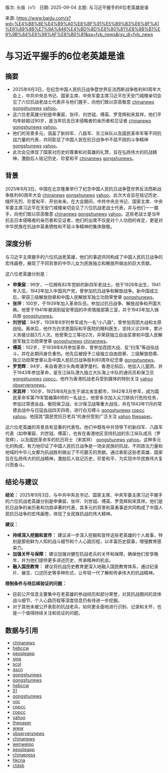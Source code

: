 版次: 头版（v1）
日期: 2025-09-04
主题: 与习近平握手的6位老英雄是谁

来源: https://www.baidu.com/s?wd=%E4%B8%8E%E4%B9%A0%E8%BF%91%E5%B9%B3%E6%8F%A1%E6%89%8B%E7%9A%846%E4%BD%8D%E8%80%81%E8%8B%B1%E9%9B%84%E6%98%AF%E8%B0%81&sa=fyb_news&rsv_dl=fyb_news

# 与习近平握手的6位老英雄是谁

## 摘要
- 2025年9月3日，在纪念中国人民抗日战争暨世界反法西斯战争胜利80周年大会上，中共中央总书记、国家主席、中央军委主席习近平在天安门城楼亲切会见了六位抗战老战士代表并与他们握手，向他们致以崇高敬意 [chinanews](https://vertexaisearch.cloud.google.com/grounding-api-redirect/AUZIYQHwYD5oBF27gWeu-YnJSmxfi1g_NqAla8pw48Kon-pJHPLDV_Cp4_aq67-q8piJFz4kXRawxg1Rai3A2tJs5g9a99itL2mKYWAaG9jXIBMS-hYHmih6_8N8iUaJxMVF1z9gewtjQAlaDt0TE57Jt0R03VoqsA==) [gongshunews](https://vertexaisearch.cloud.google.com/grounding-api-redirect/AUZIYQGdquEM5Qpf9YjwZ8lEYCbKXP79NJQtOAynTKBpkEW99GJ_Y_mluFwxwSbX2DXyzgVt-SubZWslPfya5lDYTB578Ecdx7KlwmxIcvc_r0-Xe4JL-nYNKviUQwV8nj6nDOfrk9yYMX0jLAb2GWZOV5PURLN7hGvawAthIeP9zb4=) [yahoo](https://vertexaisearch.cloud.google.com/grounding-api-redirect/AUZIYQG8m7KCdaKkW8hLtFThorLv0KDegEZKH_Y3qE1-dIh17sDZwZTFErecKvDsj6qno3l185M7mwHcsalyvhc-mJp3zq3uNa2Zv57owKIYDp7YkPZOhkXyXjL3w5Pr4kdJ7pP_Al6OEjLTZ5iQD_SdkJ4KxGOIgIppfmtNTsYUtQuiCARSSctUDp65sAlwjBX2QtbrKWlJa15JOFPowKWxL8YQpSArgNDwCH1MXmKDp8tIyOoSqiTKwuWEFQtr0qN-qBScSBiv6yu_eJHxqRobzArFsO-KP_7uItpM26GKNG-8Ep3dppoBIvSmhUuXVF1vamPmZ--UC5uKZ5ooqfEWUMdgQCX99Z9hZYtbCuDY9HM3kX9WyN41fvKAn6tSS8UVytdhsUQXjkxfpAug4a0J)。
- 这六位老英雄分别是申秉宸、张坪、刘世钺、傅英、罗竞辉和宋其祥，他们平均年龄超过90岁，是当年抗击日本侵略者的亲历者和见证者 [chinanews](https://vertexaisearch.cloud.google.com/grounding-api-redirect/AUZIYQHwYD5oBF27gWeu-YnJSmxfi1g_NqAla8pw48Kon-pJHPLDV_Cp4_aq67-q8piJFz4kXRawxg1Rai3A2tJs5g9a99itL2mKYWAaG9jXIBMS-hYHmih6_8N8iUaJxMVF1z9gewtjQAlaDt0TE57Jt0R03VoqsA==) [gongshunews](https://vertexaisearch.cloud.google.com/grounding-api-redirect/AUZIYQGdquEM5Qpf9YjwZ8lEYCbKXP79NJQtOAynTKBpkEW99GJ_Y_mluFwxwSbX2DXyzgVt-SubZWslPfya5lDYTB578Ecdx7KlwmxIcvc_r0-Xe4JL-nYNKviUQwV8nj6nDOfrk9yYMX0jLAb2GWZOV5PURLN7hGvawAthIeP9zb4=) [yahoo](https://vertexaisearch.cloud.google.com/grounding-api-redirect/AUZIYQG8m7KCdaKkW8hLtFThorLv0KDegEZKH_Y3qE1-dIh17sDZwZTFErecKvDsj6qno3l185M7mwHcsalyvhc-mJp3zq3uNa2Zv57owKIYDp7YkPZOhkXyXjL3w5Pr4kdJ7pP_Al6OEjLTZ5iQD_SdkJ4KxGOIgIppfmtNTsYUtQuiCARSSctUDp65sAlwjBX2QtbrKWlJa15JOFPowKWxL8YQpSArgNDwCH1MXmKDp8tIyOoSqiTKwuWEFQtr0qN-qBScSBiv6yu_eJHxqRobzArFsO-KP_7uItpM26GKNG-8Ep3dppoBIvSmhUuXVF1vamPmZ--UC5uKZ5ooqfEWUMdgQCX99Z9hZYtbCuDY9HM3kX9WyN41fvKAn6tSS8UVytdhsUQXjkxfpAug4a0J)。
- 他们的背景多元，涵盖了新四军、八路军、东江纵队以及国民革命军等不同抗战力量的代表，共同彰显了中国人民在抗日战争中不屈不挠的斗争精神 [gongshunews](https://vertexaisearch.cloud.google.com/grounding-api-redirect/AUZIYQGdquEM5Qpf9YjwZ8lEYCbKXP79NJQtOAynTKBpkEW99GJ_Y_mluFwxwSbX2DXyzgVt-SubZWslPfya5lDYTB578Ecdx7KlwmxIcvc_r0-Xe4JL-nYNKviUQwV8nj6nDOfrk9yYMX0jLAb2GWZOV5PURLN7hGvawAthIeP9zb4=) [yahoo](https://vertexaisearch.cloud.google.com/grounding-api-redirect/AUZIYQG8m7KCdaKkW8hLtFThorLv0KDegEZKH_Y3qE1-dIh17sDZwZTFErecKvDsj6qno3l185M7mwHcsalyvhc-mJp3zq3uNa2Zv57owKIYDp7YkPZOhkXyXjL3w5Pr4kdJ7pP_Al6OEjLTZ5iQD_SdkJ4KxGOIgIppfmtNTsYUtQuiCARSSctUDp65sAlwjBX2QtbrKWlJa15JOFPowKWxL8YQpSArgNDwCH1MXmKDp8tIyOoSqiTKwuWEFQtr0qN-qBScSBiv6yu_eJHxqRobzArFsO-KP_7uItpM26GKNG-8Ep3dppoBIvSmhUuXVF1vamPmZ--UC5uKZ5ooqfEWUMdgQCX99Z9hZYtbCuDY9HM3kX9WyN41fvKAn6tSS8UVytdhsUQXjkxfpAug4a0J)。
- 此次会见体现了国家对历史的尊重和对英雄的礼赞，旨在弘扬伟大的抗战精神，激励后人铭记历史、珍爱和平 [chinanews](https://vertexaisearch.cloud.google.com/grounding-api-redirect/AUZIYQHwYD5oBF27gWeu-YnJSmxfi1g_NqAla8pw48Kon-pJHPLDV_Cp4_aq67-q8piJFz4kXRawxg1Rai3A2tJs5g9a99itL2mKYWAaG9jXIBMS-hYHmih6_8N8iUaJxMVF1z9gewtjQAlaDt0TE57Jt0R03VoqsA==) [gongshunews](https://vertexaisearch.cloud.google.com/grounding-api-redirect/AUZIYQGdquEM5Qpf9YjwZ8lEYCbKXP79NJQtOAynTKBpkEW99GJ_Y_mluFwxwSbX2DXyzgVt-SubZWslPfya5lDYTB578Ecdx7KlwmxIcvc_r0-Xe4JL-nYNKviUQwV8nj6nDOfrk9yYMX0jLAb2GWZOV5PURLN7hGvawAthIeP9zb4=)。

## 背景
2025年9月3日，中国在北京隆重举行了纪念中国人民抗日战争暨世界反法西斯战争胜利80周年大会 [chinanews](https://vertexaisearch.cloud.google.com/grounding-api-redirect/AUZIYQHwYD5oBF27gWeu-YnJSmxfi1g_NqAla8pw48Kon-pJHPLDV_Cp4_aq67-q8piJFz4kXRawxg1Rai3A2tJs5g9a99itL2mKYWAaG9jXIBMS-hYHmih6_8N8iUaJxMVF1z9gewtjQAlaDt0TE57Jt0R03VoqsA==) [gongshunews](https://vertexaisearch.cloud.google.com/grounding-api-redirect/AUZIYQGdquEM5Qpf9YjwZ8lEYCbKXP79NJQtOAynTKBpkEW99GJ_Y_mluFwxwSbX2DXyzgVt-SubZWslPfya5lDYTB578Ecdx7KlwmxIcvc_r0-Xe4JL-nYNKviUQwV8nj6nDOfrk9yYMX0jLAb2GWZOV5PURLN7hGvawAthIeP9zb4=) [yahoo](https://vertexaisearch.cloud.google.com/grounding-api-redirect/AUZIYQG8m7KCdaKkW8hLtFThorLv0KDegEZKH_Y3qE1-dIh17sDZwZTFErecKvDsj6qno3l185M7mwHcsalyvhc-mJp3zq3uNa2Zv57owKIYDp7YkPZOhkXyXjL3w5Pr4kdJ7pP_Al6OEjLTZ5iQD_SdkJ4KxGOIgIppfmtNTsYUtQuiCARSSctUDp65sAlwjBX2QtbrKWlJa15JOFPowKWxL8YQpSArgNDwCH1MXmKDp8tIyOoSqiTKwuWEFQtr0qN-qBScSBiv6yu_eJHxqRobzArFsO-KP_7uItpM26GKNG-8Ep3dppoBIvSmhUuXVF1vamPmZ--UC5uKZ5ooqfEWUMdgQCX99Z9hZYtbCuDY9HM3kX9WyN41fvKAn6tSS8UVytdhsUQXjkxfpAug4a0J)。此次大会旨在铭记历史、缅怀先烈、珍爱和平、开创未来。在大会期间，中共中央总书记、国家主席、中央军委主席习近平在天安门城楼亲切会见了六位抗战老战士代表，并与他们一一握手，向他们致以崇高敬意 [chinanews](https://vertexaisearch.cloud.google.com/grounding-api-redirect/AUZIYQHwYD5oBF27gWeu-YnJSmxfi1g_NqAla8pw48Kon-pJHPLDV_Cp4_aq67-q8piJFz4kXRawxg1Rai3A2tJs5g9a99itL2mKYWAaG9jXIBMS-hYHmih6_8N8iUaJxMVF1z9gewtjQAlaDt0TE57Jt0R03VoqsA==) [gongshunews](https://vertexaisearch.cloud.google.com/grounding-api-redirect/AUZIYQGdquEM5Qpf9YjwZ8lEYCbKXP79NJQtOAynTKBpkEW99GJ_Y_mluFwxwSbX2DXyzgVt-SubZWslPfya5lDYTB578Ecdx7KlwmxIcvc_r0-Xe4JL-nYNKviUQwV8nj6nDOfrk9yYMX0jLAb2GWZOV5PURLN7hGvawAthIeP9zb4=) [yahoo](https://vertexaisearch.cloud.google.com/grounding-api-redirect/AUZIYQG8m7KCdaKkW8hLtFThorLv0KDegEZKH_Y3qE1-dIh17sDZwZTFErecKvDsj6qno3l185M7mwHcsalyvhc-mJp3zq3uNa2Zv57owKIYDp7YkPZOhkXyXjL3w5Pr4kdJ7pP_Al6OEjLTZ5iQD_SdkJ4KxGOIgIppfmtNTsYUtQuiCARSSctUDp65sAlwjBX2QtbrKWlJa15JOFPowKWxL8YQpSArgNDwCH1MXmKDp8tIyOoSqiTKwuWEFQtr0qN-qBScSBiv6yu_eJHxqRobzArFsO-KP_7uItpM26GKNG-8Ep3dppoBIvSmhUuXVF1vamPmZ--UC5uKZ5ooqfEWUMdgQCX99Z9hZYtbCuDY9HM3kX9WyN41fvKAn6tSS8UVytdhsUQXjkxfpAug4a0J)。这些老战士是当年抗击日本侵略者的亲历者和见证者，他们的出席不仅是对个人功勋的肯定，更是对中华民族在抗战中英勇牺牲和不屈斗争精神的集体致敬。

## 深度分析
与习近平主席握手的六位抗战老英雄，他们的事迹共同构成了中国人民抗日战争的宏伟画卷，展现了不同背景的中华儿女为民族独立和解放所做出的巨大贡献。

这六位老英雄分别是：
*   **申秉宸**：99岁，一位拥有82年党龄的新四军老战士。他于1926年出生，1941年入伍，1943年加入中国共产党，曾参加抗日战争和解放战争。新中国成立后，荣获三级解放勋章和中国人民解放军独立功勋荣誉章 [gongshunews](https://vertexaisearch.cloud.google.com/grounding-api-redirect/AUZIYQGdquEM5Qpf9YjwZ8lEYCbKXP79NJQtOAynTKBpkEW99GJ_Y_mluFwxwSbX2DXyzgVt-SubZWslPfya5lDYTB578Ecdx7KlwmxIcvc_r0-Xe4JL-nYNKviUQwV8nj6nDOfrk9yYMX0jLAb2GWZOV5PURLN7hGvawAthIeP9zb4=)。
*   **张坪**：100岁，于1939年加入革命队伍，参加过抗日战争、解放战争和开国大典。他曾于1941年被调到延安枣园的中央情报部第三室，并于1943年加入骑兵旅 [gongshunews](https://vertexaisearch.cloud.google.com/grounding-api-redirect/AUZIYQGdquEM5Qpf9YjwZ8lEYCbKXP79NJQtOAynTKBpkEW99GJ_Y_mluFwxwSbX2DXyzgVt-SubZWslPfya5lDYTB578Ecdx7KlwmxIcvc_r0-Xe4JL-nYNKviUQwV8nj6nDOfrk9yYMX0jLAb2GWZOV5PURLN7hGvawAthIeP9zb4=)。
*   **刘世钺**：94岁，1938年8岁时参军成为一名“小八路”，曾参加百团大战和太原战役。离休后，他作为白求恩国际和平医院的眼科医生，坚持义诊28年，累计义务接诊超3万人次。他曾荣立三等功2次，并荣获独立自由奖章和中国人民解放军独立功勋荣誉章 [gongshunews](https://vertexaisearch.cloud.google.com/grounding-api-redirect/AUZIYQGdquEM5Qpf9YjwZ8lEYCbKXP79NJQtOAynTKBpkEW99GJ_Y_mluFwxwSbX2DXyzgVt-SubZWslPfya5lDYTB578Ecdx7KlwmxIcvc_r0-Xe4JL-nYNKviUQwV8nj6nDOfrk9yYMX0jLAb2GWZOV5PURLN7hGvawAthIeP9zb4=) [chinanews](https://vertexaisearch.cloud.google.com/grounding-api-redirect/AUZIYQHwYD5oBF27gWeu-YnJSmxfi1g_NqAla8pw48Kon-pJHPLDV_Cp4_aq67-q8piJFz4kXRawxg1Rai3A2tJs5g9a99itL2mKYWAaG9jXIBMS-hYHmih6_8N8iUaJxMVF1z9gewtjQAlaDt0TE57Jt0R03VoqsA==)。
*   **傅英**：102岁，于1938年6月参加革命，曾参加百团大战、反“扫荡”等战役战斗，并在此期间身负重伤。他先后被授予三级独立自由勋章、三级解放勋章、独立功勋荣誉章以及中国人民抗日战争胜利60周年纪念章 [gongshunews](https://vertexaisearch.cloud.google.com/grounding-api-redirect/AUZIYQGdquEM5Qpf9YjwZ8lEYCbKXP79NJQtOAynTKBpkEW99GJ_Y_mluFwxwSbX2DXyzgVt-SubZWslPfya5lDYTB578Ecdx7KlwmxIcvc_r0-Xe4JL-nYNKviUQwV8nj6nDOfrk9yYMX0jLAb2GWZOV5PURLN7hGvawAthIeP9zb4=)。
*   **罗竞辉**：94岁，来自香港沙头角南涌罗屋村。香港沦陷后，他加入儿童团，并于1943年参加革命，是东江纵队港九独立大队海上中队的通讯员和保卫员 [gongshunews](https://vertexaisearch.cloud.google.com/grounding-api-redirect/AUZIYQGdquEM5Qpf9YjwZ8lEYCbKXP79NJQtOAynTKBpkEW99GJ_Y_mluFwxwSbX2DXyzgVt-SubZWslPfya5lDYTB578Ecdx7KlwmxIcvc_r0-Xe4JL-nYNKviUQwV8nj6nDOfrk9yYMX0jLAb2GWZOV5PURLN7hGvawAthIeP9zb4=) [cppcc](https://vertexaisearch.cloud.google.com/grounding-api-redirect/AUZIYQGRhKiXY4ga-miOfDcqK3D8sdKBGVe8t4S4lMlIzarG-tCKcpL_xkFN6Kp62oZKZdcOa-2LoQZO8Bc4QPYLT2ZrzgRaLPyYpsvgrjX4IPqeTjBTJDxvmFAxdJuUqFZmKTJ3WS8SZ0Fo68956qh71Shlgc8PLO9VfL0nEgeeSw==)。他作为香港抗战老兵受到媒体的特别关注 [yahoo](https://vertexaisearch.cloud.google.com/grounding-api-redirect/AUZIYQG8m7KCdaKkW8hLtFThorLv0KDegEZKH_Y3qE1-dIh17sDZwZTFErecKvDsj6qno3l185M7mwHcsalyvhc-mJp3zq3uNa2Zv57owKIYDp7YkPZOhkXyXjL3w5Pr4kdJ7pP_Al6OEjLTZ5iQD_SdkJ4KxGOIgIppfmtNTsYUtQuiCARSSctUDp65sAlwjBX2QtbrKWlJa15JOFPowKWxL8YQpSArgNDwCH1MXmKDp8tIyOoSqiTKwuWEFQtr0qN-qBScSBiv6yu_eJHxqRobzArFsO-KP_7uItpM26GKNG-8Ep3dppoBIvSmhUuXVF1vamPmZ--UC5uKZ5ooqfEWUMdgQCX99Z9hZYtbCuDY9HM3kX9WyN41fvKAn6tSS8UVytdhsUQXjkxfpAug4a0J) [observersnews](https://vertexaisearch.cloud.google.com/grounding-api-redirect/AUZIYQFg3reXJky0x3T2L9cfgrAZm8Oq1Vkn5jl3Da54hQeTFVVlzxdLHTOFGmF3dH3Wpiq_XwPT6eqy85Z0QnFPwwIFF0yPTf5A9oD21XSKC6DV1PhRdZLByRLwTku4PVuxVSH10c_-CRN-vX2iiTUsVxkdU36nDOnSv5U7)。
*   **宋其祥**：100岁，1925年8月出生于湖北省宜都市，1942年3月参军，成为国民革命军第79军暂编第6师的一名战士。他曾多次加入尖刀排执行危险任务，参加过常德会战、衡阳保卫战、长沙保卫战等重大战役，并在1943年11月的常德会战中与日寇血战四天四夜，进行白刃搏斗 [gongshunews](https://vertexaisearch.cloud.google.com/grounding-api-redirect/AUZIYQGdquEM5Qpf9YjwZ8lEYCbKXP79NJQtOAynTKBpkEW99GJ_Y_mluFwxwSbX2DXyzgVt-SubZWslPfya5lDYTB578Ecdx7KlwmxIcvc_r0-Xe4JL-nYNKviUQwV8nj6nDOfrk9yYMX0jLAb2GWZOV5PURLN7hGvawAthIeP9zb4=) [cppcc](https://vertexaisearch.cloud.google.com/grounding-api-redirect/AUZIYQGRhKiXY4ga-miOfDcqK3D8sdKBGVe8t4S4lMlIzarG-tCKcpL_xkFN6Kp62oZKZdcOa-2LoQZO8Bc4QPYLT2ZrzgRaLPyYpsvgrjX4IPqeTjBTJDxvmFAxdJuUqFZmKTJ3WS8SZ0Fo68956qh71Shlgc8PLO9VfL0nEgeeSw==) [yahoo](https://vertexaisearch.cloud.google.com/grounding-api-redirect/AUZIYQG8m7KCdaKkW8hLtFThorLv0KDegEZKH_Y3qE1-dIh17sDZwZTFErecKvDsj6qno3l185M7mwHcsalyvhc-mJp3zq3uNa2Zv57owKIYDp7YkPZOhkXyXjL3w5Pr4kdJ7pP_Al6OEjLTZ5iQD_SdkJ4KxGOIgIppfmtNTsYUtQuiCARSSctUDp65sAlwjBX2QtbrKWlJa15JOFPowKWxL8YQpSArgNDwCH1MXmKDp8tIyOoSqiTKwuWEFQtr0qN-qBScSBiv6yu_eJHxqRobzArFsO-KP_7uItpM26GKNG-8Ep3dppoBIvSmhUuXVF1vamPmZ--UC5uKZ5ooqfEWUMdgQCX99Z9hZYtbCuDY9HM3kX9WyN41fvKAn6tSS8UVytdhsUQXjkxfpAug4a0J)。他因其“国民党抗日老兵”的身份受到广泛关注 [yahoo](https://vertexaisearch.cloud.google.com/grounding-api-redirect/AUZIYQG8m7KCdaKkW8hLtFThorLv0KDegEZKH_Y3qE1-dIh17sDZwZTFErecKvDsj6qno3l185M7mwHcsalyvhc-mJp3zq3uNa2Zv57owKIYDp7YkPZOhkXyXjL3w5Pr4kdJ7pP_Al6OEjLTZ5iQD_SdkJ4KxGOIgIppfmtNTsYUtQuiCARSSctUDp65sAlwjBX2QtbrKWlJa15JOFPowKWxL8YQpSArgNDwCH1MXmKDp8tIyOoSqiTKwuWEFQtr0qN-qBScSBiv6yu_eJHxqRobzArFsO-KP_7uItpM26GKNG-8Ep3dppoBIvSmhUuXVF1vamPmZ--UC5uKZ5ooqfEWUMdgQCX99Z9hZYtbCuDY9HM3kX9WyN41fvKAn6tSS8UVytdhsUQXjkxfpAug4a0J) [thepaper](https://vertexaisearch.cloud.google.com/grounding-api-redirect/AUZIYQE16ULDt7_Hr7_W9lllWPVKorznIUhWyw95n_56mwHPCSpvFDSn_z1cilv0M65ndFLoPyZYain1Uc5RT3hReyRW2xyQMSVVAGF3BnE33DoxDcZVTThOvh1ai0WK-9lxHgF2KYu0iNY-XoolwdMlEg==)。

这六位老英雄的背景具有显著的代表性。他们中既有中共领导下的新四军、八路军代表（如申秉宸、刘世钺、傅英），也有在香港地区坚持抗战的东江纵队成员（罗竞辉），以及国民革命军的抗日将士（宋其祥） [gongshunews](https://vertexaisearch.cloud.google.com/grounding-api-redirect/AUZIYQGdquEM5Qpf9YjwZ8lEYCbKXP79NJQtOAynTKBpkEW99GJ_Y_mluFwxwSbX2DXyzgVt-SubZWslPfya5lDYTB578Ecdx7KlwmxIcvc_r0-Xe4JL-nYNKviUQwV8nj6nDOfrk9yYMX0jLAb2GWZOV5PURLN7hGvawAthIeP9zb4=) [yahoo](https://vertexaisearch.cloud.google.com/grounding-api-redirect/AUZIYQG8m7KCdaKkW8hLtFThorLv0KDegEZKH_Y3qE1-dIh17sDZwZTFErecKvDsj6qno3l185M7mwHcsalyvhc-mJp3zq3uNa2Zv57owKIYDp7YkPZOhkXyXjL3w5Pr4kdJ7pP_Al6OEjLTZ5iQD_SdkJ4KxGOIgIppfmtNTsYUtQuiCARSSctUDp65sAlwjBX2QtbrKWlJa15JOFPowKWxL8YQpSArgNDwCH1MXmKDp8tIyOoSqiTKwuWEFQtr0qN-qBScSBiv6yu_eJHxqRobzArFsO-KP_7uItpM26GKNG-8Ep3dppoBIvSmhUuXVF1vamPmZ--UC5uKZ5ooqfEWUMdgQCX99Z9hZYtbCuDY9HM3kX9WyN41fvKAn6tSS8UVytdhsUQXjkxfpAug4a0J)。这种多元化的构成，有力地印证了中国人民抗日战争是一场全民族的抗战，不同政治力量和地域的中华儿女都为抗战胜利做出了不可磨灭的贡献。通过表彰这些老英雄，国家旨在弘扬伟大的抗战精神，激励后人铭记历史、珍爱和平、为实现中华民族伟大复兴而奋斗。

## 结论与建议
**结论：** 2025年9月3日，与中共中央总书记、国家主席、中央军委主席习近平握手的六位抗战老英雄分别是申秉宸、张坪、刘世钺、傅英、罗竞辉和宋其祥。他们是抗日战争的亲历者和功勋卓著的代表，其多元的背景和英勇事迹共同构成了中国人民抗日战争的宏伟画卷，体现了全民族抗战的伟大精神。

**建议：**
*   **持续深入挖掘和宣传：** 建议进一步深入挖掘和宣传这些老英雄的个人故事，特别是那些鲜为人知的战斗细节和个人心路历程，以丰富历史叙事，增强教育感染力。
*   **加强关怀与保障：** 建议加强对健在抗战老兵的关怀和保障，确保他们安享晚年，并为他们提供更多讲述历史、传承精神的机会。
*   **融入国民教育：** 建议将抗战历史教育更深入地融入国民教育体系，通过纪录片、展览、口述历史等多种形式，让年轻一代了解和传承伟大的抗战精神。

**限制条件与待后续验证的问题：**
*   目前公开信息主要集中在老英雄的参战经历和部分荣誉，对其抗战期间的具体战斗细节、个人心路历程等深度信息仍有待进一步挖掘。
*   对于其他未被公开表彰的抗战老兵，如何更全面地进行识别、记录和关怀，也是一个值得持续关注和验证的问题。

## 数据与引用
*   [chinanews](https://vertexaisearch.cloud.google.com/grounding-api-redirect/AUZIYQHwYD5oBF27gWeu-YnJSmxfi1g_NqAla8pw48Kon-pJHPLDV_Cp4_aq67-q8piJFz4kXRawxg1Rai3A2tJs5g9a99itL2mKYWAaG9jXIBMS-hYHmih6_8N8iUaJxMVF1z9gewtjQAlaDt0TE57Jt0R03VoqsA==)
*   [hebccw](https://vertexaisearch.cloud.google.com/grounding-api-redirect/AUZIYQGnQ-9_9z0zl7NjrQSFWaN-20zFz6aLqmb9nrPv1i3hijlu1RRHXMmOpx69ClobHDeGs2DxDGiYHxpLftLId0yBp3kgPTPGpktL2lR4bICJqhBgv0_hJLVxwQ0Nhr8r70NEIMdAA4kXXe9juEF6QBqalY4=)
*   [peopleapp](https://vertexaisearch.cloud.google.com/grounding-api-redirect/AUZIYQHLCTo7yU0gG4orlhMTnvIwP3uvpgIgj4tZMBU-Ky3v1UtN3A3G-ipzCeiJF1UG0j5mfGspSLCZ2jAuLgMxLnTgvzs3YD130raxzSBPb_fftRHiVRzDLGYwgQSC6p2CZQepf00hV_pdRoVme8USKpKlEHNa9A==)
*   [sina](https://vertexaisearch.cloud.google.com/grounding-api-redirect/AUZIYQHUaMtuj-Ee7GZ-exMtu9X9he7g6ZF2A639Anwf33qA3aH6guFjZbtpWROCHWonx4FlcsGkM0NIN9da5JPFZv_b1Zss7h1SCH5QyHmxV82a0lEVxQoFKRqvTx9d2wZEZbW6NReMksHu5gIHxxvc_Z1vkKU9e6D54N53T5um1nrGqApA-6G59_V5OOmxM-rcMa3M2HUTUVR29lNu2c9EzTaClQN1ffI=)
*   [scol](https://vertexaisearch.cloud.google.com/grounding-api-redirect/AUZIYQFxE_vhF-pZlQDDM-hz_tgcVLHUnVRUZg46dvdEWbwzzV2Ypv7r5CqDbrC2202cT5WBq76PynCMHW7lwZmw-eFjj2Q_j5iugIlDDpozCeVmry2O_etLk64dmmW25U40Jxk=)
*   [gscn](https://vertexaisearch.cloud.google.com/grounding-api-redirect/AUZIYQHK8T0WpmyTLe0FrtIBc3oZQ7Oxh1YNrPwvBv7J-0o-g6PrrRa7bFsEho7Q7sUyf7HtKMH3_04HC5FjbayXBetIRJRRVy8pu4EwQqTUwdzYozpxACuRxnBVJN_fgfbI7rkawZPegeVFIwwQn3d8vF3vytlZHBM=)
*   [gongshunews](https://vertexaisearch.cloud.google.com/grounding-api-redirect/AUZIYQEUDNcKiPYuI3uWgNs84K5wg9ozGolYhlgSaJ4Plmxh2vpLiU6CW_WEk3vktrgl43Mkai95PB_TD5RabUlh1txDeR28N04Ts52V0GRn-sIsMoc3rSigY-5p4vsKPz1934c=)
*   [gongshunews](https://vertexaisearch.cloud.google.com/grounding-api-redirect/AUZIYQGdquEM5Qpf9YjwZ8lEYCbKXP79NJQtOAynTKBpkEW99GJ_Y_mluFwxwSbX2DXyzgVt-SubZWslPfya5lDYTB578Ecdx7KlwmxIcvc_r0-Xe4JL-nYNKviUQwV8nj6nDOfrk9yYMX0jLAb2GWZOV5PURLN7hGvawAthIeP9zb4=)
*   [hebccw](https://vertexaisearch.cloud.google.com/grounding-api-redirect/AUZIYQG5c3ooIG3WGvOjig_AGc3hqYlnveE1F71etNpK2h4Y6bgWhCUfL1EHRW_OgZBUgluOTxg-LHDx30yzMX-tuZZsqvzj56UqQBqpHWCIaFDfe8jDais5KClDuk7A5-M8d3z9Ngl0v8pRUVuZvf2BW-q0A9M=)
*   [51](https://vertexaisearch.cloud.google.com/grounding-api-redirect/AUZIYQFcLLap9HW-1L_o0J2tXefcnw5z13xzDwyMhVTl7mhOhxPIxpZwfHTDq23YIaYjok0iUEwijeBF9OsTuw-B8afonJJNzGURdMlbkLzkEmGkyOD5HHb2QKStwl7iLW-t)
*   [gongshunews](https://vertexaisearch.cloud.google.com/grounding-api-redirect/AUZIYQGM6AciTrqBlJt8TLp9U-JDOakui8kJTD3aOZwbvJcAe1m5yuJXv-QQtqDYQgLclqQJvR3vTzuutf9g_Bu5S8fOdR3QLywPZ_OFzRR0vHVKYyL_EKvdLue69Bms8p3cV-o=)
*   [voc](https://vertexaisearch.cloud.google.com/grounding-api-redirect/AUZIYQGcZpKRk0yRo2VuOV8F8OlrGl1qcsWWokVQlf0kEc51CoXdD2_6RvC1DtdaY3ISIhuIzlOkUje-AJ6CkBNYeKfCpAYfEX26wpOUDT2nXS018Jyo)
*   [cppcc](https://vertexaisearch.cloud.google.com/grounding-api-redirect/AUZIYQGRhKiXY4ga-miOfDcqK3D8sdKBGVe8t4S4lMlIzarG-tCKcpL_xkFN6Kp62oZKZdcOa-2LoQZO8Bc4QPYLT2ZrzgRaLPyYpsvgrjX4IPqeTjBTJDxvmFAxdJuUqFZmKTJ3WS8SZ0Fo68956qh71Shlgc8PLO9VfL0nEgeeSw==)
*   [cppcc](https://vertexaisearch.cloud.google.com/grounding-api-redirect/AUZIYQEjAgXjcSEi0QjC0vGNJFmjhk9PCPJ2nG9i5XrvPP00QwuK-M0ddqZFBPWu4jJygofqv81nB4qR2GxM3-Q30iUtJZm-7_vmztq0hwmMReK7A599Tr2uCexAMemHggkKF5W0Niu-WNFayDLy_94Y41Jd8Bef6oB4qu3Zx14UyA==)
*   [yahoo](https://vertexaisearch.cloud.google.com/grounding-api-redirect/AUZIYQG8m7KCdaKkW8hLtFThorLv0KDegEZKH_Y3qE1-dIh17sDZwZTFErecKvDsj6qno3l185M7mwHcsalyvhc-mJp3zq3uNa2Zv57owKIYDp7YkPZOhkXyXjL3w5Pr4kdJ7pP_Al6OEjLTZ5iQD_SdkJ4KxGOIgIppfmtNTsYUtQuiCARSSctUDp65sAlwjBX2QtbrKWlJa15JOFPowKWxL8YQpSArgNDwCH1MXmKDp8tIyOoSqiTKwuWEFQtr0qN-qBScSBiv6yu_eJHxqRobzArFsO-KP_7uItpM26GKNG-8Ep3dppoBIvSmhUuXVF1vamPmZ--UC5uKZ5ooqfEWUMdgQCX99Z9hZYtbCuDY9HM3kX9WyN41fvKAn6tSS8UVytdhsUQXjkxfpAug4a0J)
*   [thepaper](https://vertexaisearch.cloud.google.com/grounding-api-redirect/AUZIYQE16ULDt7_Hr7_W9lllWPVKorznIUhWyw95n_56mwHPCSpvFDSn_z1cilv0M65ndFLoPyZYain1Uc5RT3hReyRW2xyQMSVVAGF3BnE33DoxDcZVTThOvh1ai0WK-9lxHgF2KYu0iNY-XoolwdMlEg==)
*   [www](https://vertexaisearch.cloud.google.com/grounding-api-redirect/AUZIYQHTNvcytD8old-FB32vb9A7gelU2N8b9jkpVbV9UgRjeltkx1dZ1BI0b1y5aYjF02lD7d3GtQmg4CyT7eu9iN7JJLLZxpsPRmPlhdIp0mLbS4u-PhwMDk78Mvp9gTS0h-6rQs7iCbA5-4fVw_Xl8ILELYWSh7nx0g==)
*   [observersnews](https://vertexaisearch.cloud.google.com/grounding-api-redirect/AUZIYQFg3reXJky0x3T2L9cfgrAZm8Oq1Vkn5jl3Da54hQeTFVVlzxdLHTOFGmF3dH3Wpiq_XwPT6eqy85Z0QnFPwwIFF0yPTf5A9oD21XSKC6DV1PhRdZLByRLwTku4PVuxVSH10c_-CRN-vX2iiTUsVxkdU36nDOnSv5U7)
*   [chinanews](https://vertexaisearch.cloud.google.com/grounding-api-redirect/AUZIYQH-oiL9L-LbEzMiH4Q0b0NcKUdnaHdekEpJoF6RXxaPJYhwm0W8xuKhXZxh8fMtCRDVJORT0ZRySgIznQXCYt8PTtRLVeKA_YQRW2szpxyIOCoT2ZGbetNe_tPJnQeweYiixverOxOgy6ZcR7YIFOGz2Y3xiQ==)
*   [wenweipo](https://vertexaisearch.cloud.google.com/grounding-api-redirect/AUZIYQFIKE99LpXWfP8IKo_oGy63xt1ey7YxNBmUgsXVWbMyESZOlW4gU_5SbdfeMHnRCt5heKa01MPFYurgJ_0JvH39XPXp2pKdRwHBWL0pwbE09TVFIAjzowGPuA7AzXq-kZQW1sunS6FH0tMtQnQAN3GZ-XNWvEBkslHXgohUtLYk)
*   [peopleapp](https://vertexaisearch.cloud.google.com/grounding-api-redirect/AUZIYQG9B8ygWyQlM2tXZe4WtGbBP9KeyDNKHxG81_y7ZnEhDgcW8g3dJUq2jEY9chK9WDDjQGukvP4bvohsUGLMtp6MgP6Wk4jn-3sG5svKGEJNo1nC1whmn4R8on11pUI-YB-GyWOv_-uVATZzRDDduMcVgbszKA==)
*   [chinapress](https://vertexaisearch.cloud.google.com/grounding-api-redirect/AUZIYQEEPlRCKqt4ocSV5Kh7gSy_4eK9TdKReocumq_Aaa2_-WyCR1rcp82UJEGNh1_vMUaWEiGddtHFLy-622QfQNyY0Ilo21grHG6i2anL03hCD2r6l_X3f0usDRHbkg43wQtXdk-8Q0f_FAOke4QqUn9WZKyoUOTiwERYbX3SdOGIXmyYd2yfEL6DHQsuitssAs53Jt2ga6Btv3X0ZOAflfnmH0iZc1UJMG6NFnnHSVwJtTFZefy4Gm2jXc32Xch9LlU_-m2CZ_dSF5NBhhKrhNdGatuonkr8ORsiP26UyYgn-31iOD78G5d2iTsaIs05l0kxyqpgD5oSy1UUWxQmLVX2IoObLWCuE8oFTIIkl85HLQgMQstDD6-GkmI=)
*   [hkcna](https://vertexaisearch.cloud.google.com/grounding-api-redirect/AUZIYQG9gwp1L83kgtv-SSeqy1vN2zsdD_2cC69VkUEHbrcEpJpqUwH-Prr6OdzJ1nzfsycDfWQPbak6hbHsslYWEPDpLCNqxh3EMh8WCr9q8SVvMJ7zdKOt3SlPNGyvgUPeUzKOpVKkUqozsU9tYsmmkqceTmbUXgFER8bCuw==)
*   [ctdsb](https://vertexaisearch.cloud.google.com/grounding-api-redirect/AUZIYQELmJwjflgH6vKbgB1R_Da_Zit9m2u0pWuiStFULSDdBoO0fcxHt68e_Sz_Pc-6p-rZdt4SAxgIIGfSUxmRh7LyyRohskCRGyaP6w6IUJcs8CgAwIkaG1ASXml6o5sjFL5A0Ey7yGPQ51VL)